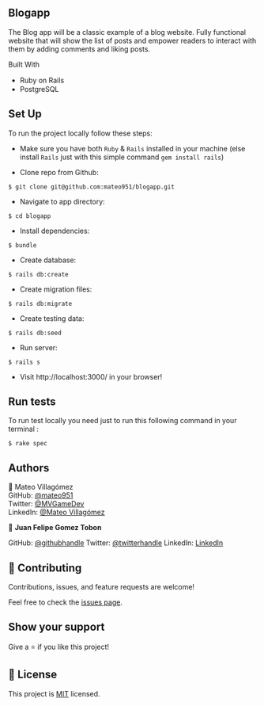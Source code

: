 ## Blogapp ## 

The Blog app will be a classic example of a blog website. Fully functional website that will show the list of posts and empower readers to interact with them by adding comments and liking posts.

Built With

- Ruby on Rails <img src="https://cdn.emojidex.com/emoji/seal/Ruby.png" width=15px>
- PostgreSQL <img src="https://user-images.githubusercontent.com/80895497/142954032-f7072df9-3586-48f9-a9e0-7fdd284eb833.png" width=15px>

## Set Up
To run the project locally follow these steps:

 - Make sure you have both `Ruby` & `Rails` installed in your machine
 (else install `Rails` just with this simple command  ```gem install rails```)

 - Clone repo from Github: 
```
$ git clone git@github.com:mateo951/blogapp.git
```
 - Navigate to app directory:
```
$ cd blogapp
```
 - Install dependencies:
```
$ bundle
```
 - Create database:
```
$ rails db:create
```
 - Create migration files:
```
$ rails db:migrate
```
 - Create testing data:
```
$ rails db:seed
```
 - Run server:
```
$ rails s
```

- Visit http://localhost:3000/  in your browser!

## Run tests

 To run test locally you need just to run this following command in your terminal :

 ```
 $ rake spec
 ```

## Authors

👤 Mateo Villagómez<br>
GitHub: [@mateo951](https://github.com/mateo951)<br>
Twitter: [@MVGameDev](https://twitter.com/MVGameDev)<br>
LinkedIn: [@Mateo Villagómez](https://www.linkedin.com/in/mateo-villagómez/)<br>

👤 **Juan Felipe Gomez Tobon**

GitHub: [@githubhandle](https://github.com/Felipeg005/)
Twitter: [@twitterhandle](https://twitter.com/JuanFGT05)
LinkedIn: [LinkedIn](https://www.linkedin.com/in/juan-felipe-gomez-tobon/)


## 🤝 Contributing

Contributions, issues, and feature requests are welcome!

Feel free to check the [issues page](https://github.com/mateo951/blogapp/issues).

## Show your support

Give a ⭐️ if you like this project!

## 📝 License

This project is [MIT](./MIT.md) licensed.


